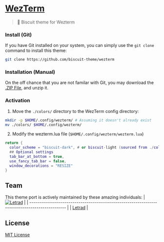 # [WezTerm](https://wezfurlong.org/wezterm/)
> 🍪 Biscuit theme for Wezterm

### Install (Git)
If you have Git installed on your system, you can simply use the `git clone` command to install this theme:
```bash
git clone https://github.com/biscuit-theme/wezterm
``` 

### Installation (Manual)
On the off chance that you are not familar with Git, you may download the [.ZIP File](https://github.com/biscuit-theme/wezterm/archive/master.zip), and unzip it.

### Activation
1. Move the `./colors/` directory to the WezTerm config directory:
  ```bash
  mkdir -p $HOME/.config/wezterm/ # Assuming it doesn't already exist
  mv ./colors/ $HOME/.config/wezterm/
  ```
2. Modify the wezterm.lua file (`$HOME/.config/wezterm/wezterm.lua`)
  ```lua
  return {
    color_scheme = "biscuit-dark", # or biscuit-light (sourced from ./colors/
    ## Optional settings
    tab_bar_at_bottom = true,
    use_fancy_tab_bar = false,
    window_decorations = "RESIZE"
  }
  ```
## Team
This theme port is actively maintained by these amazing individuals:
| [![Letrad](https://avatars.githubusercontent.com/u/134692905?s=70)](https://github.com/letrad) |
| ------------------------------------------------------------------------------------------------ |
| [Letrad](https://github.com/letrad)                                                            |


## License

[MIT License](./LICENSE)

